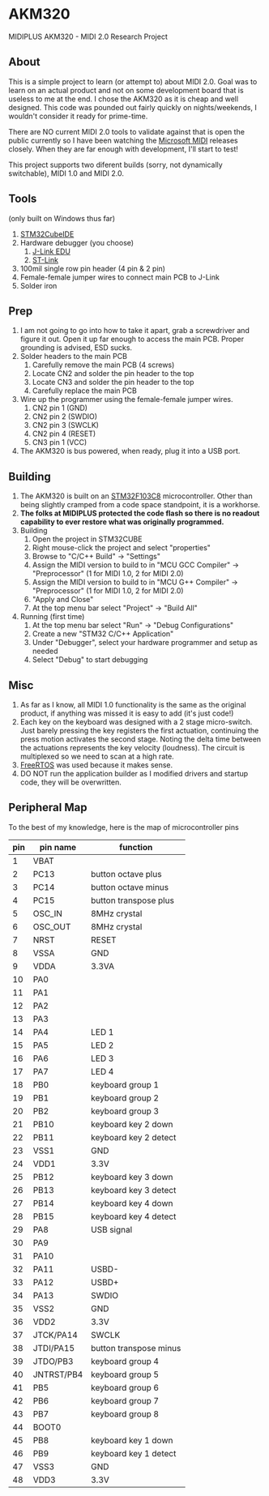 # AKM320
MIDIPLUS AKM320 - MIDI 2.0 Research Project
## About
This is a simple project to learn (or attempt to) about MIDI 2.0. Goal was to learn on an actual product and not on some development board that is useless to me at the end. I chose the AKM320 as it is cheap and well designed. This code was pounded out fairly quickly on nights/weekends, I wouldn't consider it ready for prime-time.

There are NO current MIDI 2.0 tools to validate against that is open the public currently so I have been watching the [Microsoft MIDI](https://github.com/microsoft/MIDI) releases closely. When they are far enough with development, I'll start to test!

This project supports two diferent builds (sorry, not dynamically switchable), MIDI 1.0 and MIDI 2.0.
## Tools
(only built on Windows thus far)
1. [STM32CubeIDE](https://www.st.com/en/development-tools/stm32cubeide.html)
2. Hardware debugger (you choose)
   1. [J-Link EDU](https://www.segger.com/products/debug-probes/j-link/models/j-link-edu/)
   2. [ST-Link](https://www.st.com/en/development-tools/stlink-v3set.html)
3. 100mil single row pin header (4 pin & 2 pin)
4. Female-female jumper wires to connect main PCB to J-Link
5. Solder iron
## Prep
1. I am not going to go into how to take it apart, grab a screwdriver and figure it out. Open it up far enough to access the main PCB. Proper grounding is advised, ESD sucks.
2. Solder headers to the main PCB
   1. Carefully remove the main PCB (4 screws)
   2. Locate CN2 and solder the pin header to the top
   3. Locate CN3 and solder the pin header to the top
   4. Carefully replace the main PCB
3. Wire up the programmer using the female-female jumper wires.
   1. CN2 pin 1 (GND)
   2. CN2 pin 2 (SWDIO)
   3. CN2 pin 3 (SWCLK)
   4. CN2 pin 4 (RESET)
   5. CN3 pin 1 (VCC)
4. The AKM320 is bus powered, when ready, plug it into a USB port.
## Building
1. The AKM320 is built on an [STM32F103C8](https://www.st.com/en/microcontrollers-microprocessors/stm32f103c8.html) microcontroller. Other than being slightly cramped from a code space standpoint, it is a workhorse.
2. **The folks at MIDIPLUS protected the code flash so there is no readout capability to ever restore what was originally programmed.**
3. Building
   1. Open the project in STM32CUBE
   2. Right mouse-click the project and select "properties"
   3. Browse to "C/C++ Build" -> "Settings"
   4. Assign the MIDI version to build to in "MCU GCC Compiler" -> "Preprocessor" (1 for MIDI 1.0, 2 for MIDI 2.0)
   5. Assign the MIDI version to build to in "MCU G++ Compiler" -> "Preprocessor" (1 for MIDI 1.0, 2 for MIDI 2.0)
   6. "Apply and Close"
   7. At the top menu bar select "Project" -> "Build All"
4. Running (first time)
   1. At the top menu bar select "Run" -> "Debug Configurations"
   2. Create a new "STM32 C/C++ Application"
   3. Under "Debugger", select your hardware programmer and setup as needed
   4. Select "Debug" to start debugging
## Misc
1. As far as I know, all MIDI 1.0 functionality is the same as the original product, if anything was missed it is easy to add (it's just code!)
2. Each key on the keyboard was designed with a 2 stage micro-switch. Just barely pressing the key registers the first actuation, continuing the press motion activates the second stage. Noting the delta time between the actuations represents the key velocity (loudness). The circuit is multiplexed so we need to scan at a high rate.
3. [FreeRTOS](https://www.freertos.org/) was used because it makes sense.
4. DO NOT run the application builder as I modified drivers and startup code, they will be overwritten.

## Peripheral Map
To the best of my knowledge, here is the map of microcontroller pins

| pin | pin name | function |
| --- | --- | --- |
|1|VBAT| |
|2|PC13|button octave plus|
|3|PC14|button octave minus|
|4|PC15|button transpose plus|
|5|OSC_IN|8MHz crystal|
|6|OSC_OUT|8MHz crystal|
|7|NRST|RESET|
|8|VSSA|GND|
|9|VDDA|3.3VA|
|10|PA0| |
|11|PA1| |
|12|PA2| |
|13|PA3| |
|14|PA4|LED 1|
|15|PA5|LED 2|
|16|PA6|LED 3|
|17|PA7|LED 4|
|18|PB0|keyboard group 1|
|19|PB1|keyboard group 2|
|20|PB2|keyboard group 3|
|21|PB10|keyboard key 2 down|
|22|PB11|keyboard key 2 detect|
|23|VSS1|GND|
|24|VDD1|3.3V|
|25|PB12|keyboard key 3 down|
|26|PB13|keyboard key 3 detect|
|27|PB14|keyboard key 4 down|
|28|PB15|keyboard key 4 detect|
|29|PA8|USB signal|
|30|PA9| |
|31|PA10| |
|32|PA11|USBD-|
|33|PA12|USBD+|
|34|PA13|SWDIO|
|35|VSS2|GND|
|36|VDD2|3.3V|
|37|JTCK/PA14|SWCLK|
|38|JTDI/PA15|button transpose minus|
|39|JTDO/PB3|keyboard group 4|
|40|JNTRST/PB4|keyboard group 5|
|41|PB5|keyboard group 6|
|42|PB6|keyboard group 7|
|43|PB7|keyboard group 8|
|44|BOOT0| |
|45|PB8|keyboard key 1 down|
|46|PB9|keyboard key 1 detect|
|47|VSS3|GND|
|48|VDD3|3.3V|

